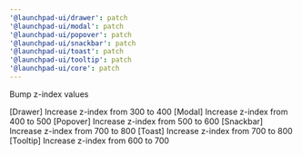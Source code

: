 ```yaml
---
'@launchpad-ui/drawer': patch
'@launchpad-ui/modal': patch
'@launchpad-ui/popover': patch
'@launchpad-ui/snackbar': patch
'@launchpad-ui/toast': patch
'@launchpad-ui/tooltip': patch
'@launchpad-ui/core': patch
---
```


Bump z-index values

[Drawer] Increase z-index from 300 to 400
[Modal] Increase z-index from 400 to 500
[Popover] Increase z-index from 500 to 600
[Snackbar] Increase z-index from 700 to 800
[Toast] Increase z-index from 700 to 800
[Tooltip] Increase z-index from 600 to 700
